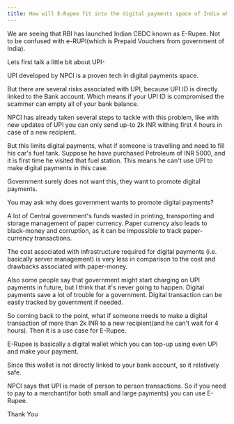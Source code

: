 ```yaml
---
title: How will E-Rupee fit into the digital payments space of India when we already have UPI ?
---
```


We are seeing that RBI has launched Indian CBDC known as E-Rupee. Not to be confused with e-RUPI(which is Prepaid Vouchers from government of India).

Lets first talk a little bit about UPI-

UPI developed by NPCI is a proven tech in digital payments space.

But there are several risks associated with UPI, because UPI ID is directly linked to the Bank account. Which means if your UPI ID is compromised the scammer can empty all of your bank balance.

NPCI has already taken several steps to tackle with this problem, like with new updates of UPI you can only send up-to 2k INR withing first 4 hours in case of a new recipient.

But this limits digital payments, what if someone is travelling and need to fill his car's fuel tank. Suppose he have purchased Petroleum of INR 5000, and it is first time he visited that fuel station. This means he can't use UPI to make digital payments in this case.

Government surely does not want this, they want to promote digital payments.

You may ask why does government wants to promote digital payments?

A lot of Central government's funds wasted in printing, transporting and storage management of paper currency. Paper currency also leads to black-money and corruption, as it can be impossible to track paper-currency transactions.

The cost associated with infrastructure required for digital payments (i.e. basically server management) is very less in comparison to the cost and drawbacks associated with paper-money.

Also some people say that government might start charging on UPI payments in future, but I think that it's never going to happen. Digital payments save a lot of trouble for a government. Digital transaction can be easily tracked by government if needed.

So coming back to the point, what if someone needs to make a digital transaction of more than 2k INR to a new recipient(and he can't wait for 4 hours). Then it is a use case for E-Rupee.

E-Rupee is basically a digital wallet which you can top-up using even UPI and make your payment.

Since this wallet is not directly linked to your bank account, so it relatively safe.

NPCI says that UPI is made of person to person transactions. So if you need to pay to a merchant(for both small and large payments) you can use E-Rupee.

Thank You